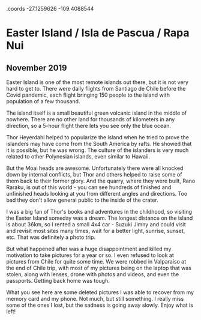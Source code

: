 .coords -27.1259626 -109.4088544

# Easter Island / Isla de Pascua / Rapa Nui
## November 2019

Easter Island is one of the most remote islands out there, but it is not very hard to get to. There were daily flights
from Santiago de Chile before the Covid pandemic, each flight bringing 150 people to the island with population of a few thousand.

The island itself is a small beautiful green volcanic island in the middle of nowhere.
There are no other land for thousands of kilometers in any direction, so a 5-hour flight there lets you see only the blue ocean.

Thor Heyerdahl helped to popularize the island when he tried to prove the islanders may have come from the South America
by rafts. He showed that it is possible, but he was wrong. The culture of the islanders is very much related to other
Polynesian islands, even similar to Hawaii. 

But the Moai heads are awesome. Unfortunately there were all knocked down by internal conflicts, but Thor and others helped to raise
some of them back to their former glory. And the quarry, where they were built, Rano Raraku, is out of this world - you
can see hundreds of finished and unfinished heads looking at you from different angles and directions. Too bad they don't allow general public to the inside of the crater.

I was a big fan of Thor's books and adventures in the childhood, so visiting the Easter Island someday was a dream.
The longest distance on the island is about 36km, so I rented a small 4x4 car - Suzuki Jimny and could visit and 
revisit most sites many times, wait for a better light, sunrise, sunset, etc. That was definitely a photo trip.

But what happened after was a huge disappointment and killed my motivation to take pictures for a year or so.
I even refused to look at pictures from Chile for quite some time. We were robbed in Valparaiso at the end of Chile
trip, with most of my pictures being on the laptop that was stolen, along with lenses, drone with photos and videos,
and even the passports. Getting back home was tough.

What you see here are some deleted pictures I was able to recover from my memory card and my phone. Not much, but
still something. I really miss some of the ones I lost, but the sadness is going away slowly. Enjoy what is left!
